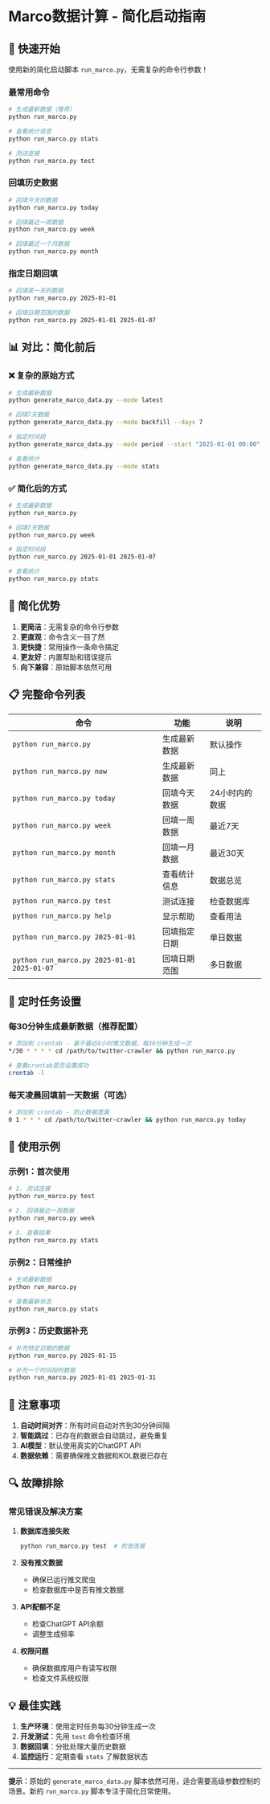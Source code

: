 # Marco数据计算 - 简化启动指南

## 🚀 快速开始

使用新的简化启动脚本 `run_marco.py`，无需复杂的命令行参数！

### 最常用命令

```bash
# 生成最新数据（推荐）
python run_marco.py

# 查看统计信息
python run_marco.py stats

# 测试连接
python run_marco.py test
```

### 回填历史数据

```bash
# 回填今天的数据
python run_marco.py today

# 回填最近一周数据
python run_marco.py week

# 回填最近一个月数据  
python run_marco.py month
```

### 指定日期回填

```bash
# 回填某一天的数据
python run_marco.py 2025-01-01

# 回填日期范围的数据
python run_marco.py 2025-01-01 2025-01-07
```

## 📊 对比：简化前后

### ❌ 复杂的原始方式
```bash
# 生成最新数据
python generate_marco_data.py --mode latest

# 回填7天数据
python generate_marco_data.py --mode backfill --days 7

# 指定时间段
python generate_marco_data.py --mode period --start "2025-01-01 00:00" --end "2025-01-07 23:59"

# 查看统计
python generate_marco_data.py --mode stats
```

### ✅ 简化后的方式
```bash
# 生成最新数据
python run_marco.py

# 回填7天数据
python run_marco.py week

# 指定时间段
python run_marco.py 2025-01-01 2025-01-07

# 查看统计
python run_marco.py stats
```

## 🎯 简化优势

1. **更简洁**：无需复杂的命令行参数
2. **更直观**：命令含义一目了然
3. **更快捷**：常用操作一条命令搞定
4. **更友好**：内置帮助和错误提示
5. **向下兼容**：原始脚本依然可用

## 📋 完整命令列表

| 命令 | 功能 | 说明 |
|------|------|------|
| `python run_marco.py` | 生成最新数据 | 默认操作 |
| `python run_marco.py now` | 生成最新数据 | 同上 |
| `python run_marco.py today` | 回填今天数据 | 24小时内的数据 |
| `python run_marco.py week` | 回填一周数据 | 最近7天 |
| `python run_marco.py month` | 回填一月数据 | 最近30天 |
| `python run_marco.py stats` | 查看统计信息 | 数据总览 |
| `python run_marco.py test` | 测试连接 | 检查数据库 |
| `python run_marco.py help` | 显示帮助 | 查看用法 |
| `python run_marco.py 2025-01-01` | 回填指定日期 | 单日数据 |
| `python run_marco.py 2025-01-01 2025-01-07` | 回填日期范围 | 多日数据 |

## 🔧 定时任务设置

### 每30分钟生成最新数据（推荐配置）
```bash
# 添加到 crontab - 基于最近4小时推文数据，每30分钟生成一次
*/30 * * * * cd /path/to/twitter-crawler && python run_marco.py

# 查看crontab是否设置成功
crontab -l
```

### 每天凌晨回填前一天数据（可选）
```bash
# 添加到 crontab - 防止数据遗漏
0 1 * * * cd /path/to/twitter-crawler && python run_marco.py today
```

## 📝 使用示例

### 示例1：首次使用
```bash
# 1. 测试连接
python run_marco.py test

# 2. 回填最近一周数据
python run_marco.py week

# 3. 查看结果
python run_marco.py stats
```

### 示例2：日常维护
```bash
# 生成最新数据
python run_marco.py

# 查看最新状态
python run_marco.py stats
```

### 示例3：历史数据补充
```bash
# 补充特定日期的数据
python run_marco.py 2025-01-15

# 补充一个时间段的数据
python run_marco.py 2025-01-01 2025-01-31
```

## 🚨 注意事项

1. **自动时间对齐**：所有时间自动对齐到30分钟间隔
2. **智能跳过**：已存在的数据会自动跳过，避免重复
3. **AI模型**：默认使用真实的ChatGPT API
4. **数据依赖**：需要确保推文数据和KOL数据已存在

## 🔍 故障排除

### 常见错误及解决方案

1. **数据库连接失败**
   ```bash
   python run_marco.py test  # 检查连接
   ```

2. **没有推文数据**
   - 确保已运行推文爬虫
   - 检查数据库中是否有推文数据

3. **API配额不足**
   - 检查ChatGPT API余额
   - 调整生成频率

4. **权限问题**
   - 确保数据库用户有读写权限
   - 检查文件系统权限

## 💡 最佳实践

1. **生产环境**：使用定时任务每30分钟生成一次
2. **开发测试**：先用 `test` 命令检查环境
3. **数据回填**：分批处理大量历史数据
4. **监控运行**：定期查看 `stats` 了解数据状态

---

**提示**：原始的 `generate_marco_data.py` 脚本依然可用，适合需要高级参数控制的场景。新的 `run_marco.py` 脚本专注于简化日常使用。